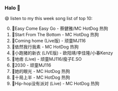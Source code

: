 

### Halo 👋

😄 listen to my this week song list of top 10:

0. 🌈Easy Come Easy Go - 蔡健雅/MC HotDog 热狗
1. 🌈Start From The Bottom - MC HotDog 热狗
2. 🌈Coming home (Live版) - 顽童MJ116
3. 🌈依然我行我素 - MC HotDog 热狗
4. 🌈小跑猪的新衣 (LIVE版) - 欧阳靖/李佳隆/小春Kenzy
5. 🌈地痞 (Live) - 顽童MJ116/瘦子E.SO
6. 🌈2030 - 顽童MJ116
7. 🌈她的眼光 - MC HotDog 热狗
8. 🌈十局上半 - MC HotDog 热狗
9. 🌈Hip-hop没有派对 (Live) - MC HotDog 热狗

